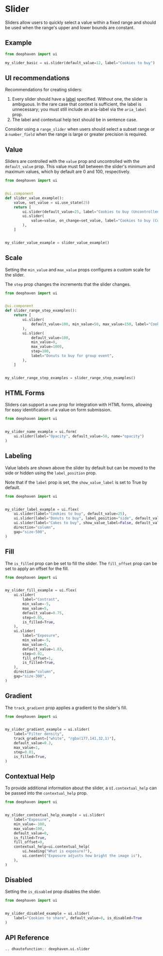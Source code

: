# Slider

Sliders allow users to quickly select a value within a fixed range and should be used when the range's upper and lower bounds are constant.


## Example

```python
from deephaven import ui

my_slider_basic = ui.slider(default_value=12, label="Cookies to buy")
```


## UI recommendations

Recommendations for creating sliders:

1. Every slider should have a [label](#labeling) specified. Without one, the slider is ambiguous. In the rare case that context is sufficient, the label is unnecessary; you must still include an aria-label via the `aria_label` prop.
2. The label and contextual help text should be in sentence case.

Consider using a `range_slider` when users should select a subset range or a `number_field` when the range is large or greater precision is required.


## Value

Sliders are controlled with the `value` prop and uncontrolled with the `default_value` prop. This value must fall between the slider's minimum and maximum values, which by default are 0 and 100, respectively.

```python
from deephaven import ui


@ui.component
def slider_value_example():
    value, set_value = ui.use_state(25)
    return [
        ui.slider(default_value=25, label="Cookies to buy (Uncontrolled)"),
        ui.slider(
            value=value, on_change=set_value, label="Cookies to buy (Controlled)"
        ),
    ]


my_slider_value_example = slider_value_example()
```


## Scale

Setting the `min_value` and `max_value` props configures a custom scale for the slider.  

The `step` prop changes the increments that the slider changes.

```python
from deephaven import ui


@ui.component
def slider_range_step_examples():
    return [
        ui.slider(
            default_value=100, min_value=50, max_value=150, label="Cookies to buy"
        ),
        ui.slider(
            default_value=100,
            min_value=0,
            max_value=1000,
            step=100,
            label="Donuts to buy for group event",
        ),
    ]


my_slider_range_step_examples = slider_range_step_examples()
```


## HTML Forms

Sliders can support a `name` prop for integration with HTML forms, allowing for easy identification of a value on form submission.

```python
from deephaven import ui


my_slider_name_example = ui.form(
    ui.slider(label="Opacity", default_value=50, name="opacity")
)
```


## Labeling

Value labels are shown above the slider by default but can be moved to the side or hidden using the `label_position` prop.

Note that if the `label` prop is set, the `show_value_label` is set to True by default.

```python
from deephaven import ui


my_slider_label_example = ui.flex(
    ui.slider(label="Cookies to buy", default_value=25),
    ui.slider(label="Donuts to buy", label_position="side", default_value=25),
    ui.slider(label="Cakes to buy", show_value_label=False, default_value=25),
    direction="column",
    gap="size-500",
)
```


## Fill

The `is_filled` prop can be set to fill the slider. The `fill_offset` prop can be set to apply an offset for the fill.

```python
from deephaven import ui


my_slider_fill_example = ui.flex(
    ui.slider(
        label="Contrast",
        min_value=-5,
        max_value=5,
        default_value=0.75,
        step=0.05,
        is_filled=True,
    ),
    ui.slider(
        label="Exposure",
        min_value=-5,
        max_value=5,
        default_value=1.83,
        step=0.01,
        fill_offset=1,
        is_filled=True,
    ),
    direction="column",
    gap="size-300",
)
```


## Gradient

The `track_gradient` prop applies a gradient to the slider's fill. 

```python
from deephaven import ui


my_slider_gradient_example = ui.slider(
    label="Filter density",
    track_gradient=["white", "rgba(177,141,32,1)"],
    default_value=0.3,
    max_value=1,
    step=0.01,
    is_filled=True,
)
```


## Contextual Help

To provide additional information about the slider, a `UI.contextual_help` can be passed into the `contextual_help` prop.

```python
from deephaven import ui


my_slider_contextual_help_example = ui.slider(
    label="Exposure",
    min_value=-100,
    max_value=100,
    default_value=0,
    is_filled=True,
    fill_offset=0,
    contextual_help=ui.contextual_help(
        ui.heading("What is exposure?"),
        ui.content("Exposure adjusts how bright the image is"),
    ),
)
```

## Disabled

Setting the `is_disabled` prop disables the slider.  

```python
from deephaven import ui


my_slider_disabled_example = ui.slider(
    label="Cookies to share", default_value=0, is_disabled=True
)
```


## API Reference

```{eval-rst}
.. dhautofunction:: deephaven.ui.slider
```
